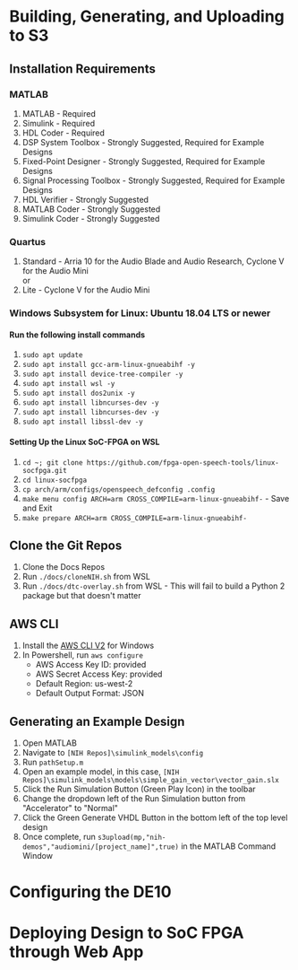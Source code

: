 # Building, Generating, and Uploading to S3
## Installation Requirements
### MATLAB   
1. MATLAB                    - Required  
2. Simulink                  - Required  
3. HDL Coder                 - Required  
4. DSP System Toolbox        - Strongly Suggested, Required for Example Designs  
5. Fixed-Point Designer      - Strongly Suggested, Required for Example Designs  
6. Signal Processing Toolbox - Strongly Suggested, Required for Example Designs  
7. HDL Verifier              - Strongly Suggested  
8. MATLAB Coder              - Strongly Suggested     
9. Simulink Coder            - Strongly Suggested  

### Quartus  
1. Standard - Arria 10 for the Audio Blade and Audio Research, Cyclone V for the Audio Mini  
or 
2. Lite     - Cyclone V for the Audio Mini

### Windows Subsystem for Linux: Ubuntu 18.04 LTS or newer 
#### Run the following install commands 
1. `sudo apt update` 
2. `sudo apt install gcc-arm-linux-gnueabihf -y`  
3. `sudo apt install device-tree-compiler -y` 
4. `sudo apt install wsl -y`
5. `sudo apt install dos2unix -y` 
6. `sudo apt install libncurses-dev -y`
7. `sudo apt install libncurses-dev -y`
8. `sudo apt install libssl-dev -y`

#### Setting Up the Linux SoC-FPGA on WSL
1. `cd ~; git clone https://github.com/fpga-open-speech-tools/linux-socfpga.git`
2. `cd linux-socfpga`
3. `cp arch/arm/configs/openspeech_defconfig .config`
4. `make menu config ARCH=arm CROSS_COMPILE=arm-linux-gnueabihf-` - Save and Exit
5. `make prepare ARCH=arm CROSS_COMPILE=arm-linux-gnueabihf-`

## Clone the Git Repos
 1. Clone the Docs Repos
 2. Run `./docs/cloneNIH.sh` from WSL
 3. Run `./docs/dtc-overlay.sh` from WSL - This will fail to build a Python 2 package but that doesn't matter

## AWS CLI
 1. Install the [AWS CLI V2](https://docs.aws.amazon.com/cli/latest/userguide/install-cliv2-windows.html) for Windows 
 2. In Powershell, run `aws configure`
    - AWS Access Key ID: provided
    - AWS Secret Access Key: provided
    - Default Region: us-west-2
    - Default Output Format: JSON

## Generating an Example Design
 1. Open MATLAB
 2. Navigate to `[NIH Repos]\simulink_models\config`
 3. Run `pathSetup.m`
 4. Open an example model, in this case, `[NIH Repos]\simulink_models\models\simple_gain_vector\vector_gain.slx`
 5. Click the Run Simulation Button (Green Play Icon) in the toolbar 
 6. Change the dropdown left of the Run Simulation button from "Accelerator" to "Normal"
 7. Click the Green Generate VHDL Button in the bottom left of the top level design
 8. Once complete, run `s3upload(mp,"nih-demos","audiomini/[project_name]",true)` in the MATLAB Command Window

# Configuring the DE10

# Deploying Design to SoC FPGA through Web App